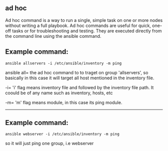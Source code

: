 ## ad hoc 

Ad hoc command is a way to run a single, simple task on one or more nodes without writing a full playbook. 
Ad hoc commands are useful for quick, one-off tasks or for troubleshooting and testing. 
They are executed directly from the command line using the ansible command.

## Example command:

```
ansible allservers -i /etc/ansible/inventory -m ping
```

ansible all= the ad hoc command to to traget on group 'allservers', so basically in this case it will target all host mentioned in the inventory file.

-i= 'i' flag means inventory file and followed by the inventory file path. It coould be of any name such as inventory, hosts, etc 

-m= 'm' flag means module, in this case its ping module.


-----------------------------------------------------------------------------
 ## Example command:

```
ansible webserver -i /etc/ansible/inventory -m ping
```

so it will just ping one group, i.e webserver


